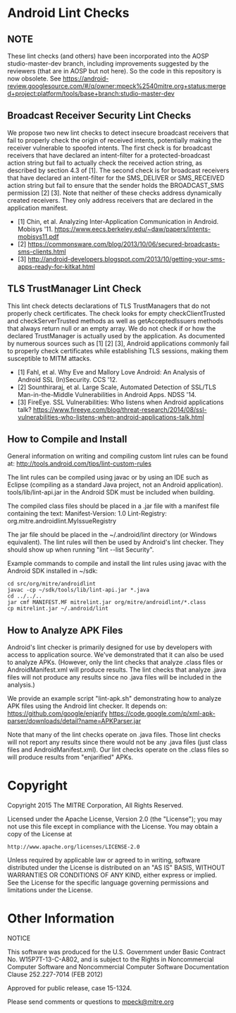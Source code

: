 Android Lint Checks
===================

NOTE
----
These lint checks (and others) have been incorporated into the AOSP
studio-master-dev branch, including improvements suggested by the
reviewers (that are in AOSP but not here).
So the code in this repository is now obsolete.
See https://android-review.googlesource.com/#/q/owner:mpeck%2540mitre.org+status:merged+project:platform/tools/base+branch:studio-master-dev

Broadcast Receiver Security Lint Checks
---------------------------------------
We propose two new lint checks to detect insecure broadcast receivers that
fail to properly check the origin of received intents, potentially making
the receiver vulnerable to spoofed intents.
The first check is for broadcast receivers that have declared an intent-filter
for a protected-broadcast action string but fail to actually check the received
action string, as described by section 4.3 of [1].
The second check is for broadcast receivers that have declared an intent-filter
for the SMS_DELIVER or SMS_RECEIVED action string but fail to ensure
that the sender holds the BROADCAST_SMS permission [2] [3].
Note that neither of these checks address dynamically created receivers.
They only address receivers that are declared in the application manifest.

* [1] Chin, et al. Analyzing Inter-Application Communication in Android.
Mobisys '11. https://www.eecs.berkeley.edu/~daw/papers/intents-mobisys11.pdf
* [2] https://commonsware.com/blog/2013/10/06/secured-broadcasts-sms-clients.html
* [3] http://android-developers.blogspot.com/2013/10/getting-your-sms-apps-ready-for-kitkat.html

TLS TrustManager Lint Check
---------------------------
This lint check detects declarations of TLS TrustManagers that do
not properly check certificates. The check looks for empty
checkClientTrusted and checkServerTrusted methods as well as
getAcceptedIssuers methods that always return null or an empty
array. We do not check if or how the declared TrustManager
is actually used by the application.
As documented by numerous sources such as [1] [2] [3], Android
applications commonly fail to properly check certificates while
establishing TLS sessions, making them susceptible to MITM attacks.

* [1] Fahl, et al. Why Eve and Mallory Love Android: An Analysis of Android SSL (In)Security.
CCS '12.
* [2] Sounthiraraj, et al. Large Scale, Automated Detection of SSL/TLS
Man-in-the-Middle Vulnerabilities in Android Apps. NDSS '14.
* [3] FireEye. SSL Vulnerabilities: Who listens when Android applications talk?
https://www.fireeye.com/blog/threat-research/2014/08/ssl-vulnerabilities-who-listens-when-android-applications-talk.html

How to Compile and Install
--------------------------
General information on writing and compiling custom lint rules can be found at:
http://tools.android.com/tips/lint-custom-rules

The lint rules can be compiled using javac or by using
an IDE such as Eclipse (compiling as a standard Java project,
not an Android application).
tools/lib/lint-api.jar in the Android SDK must be included when
building.

The compiled class files should be placed in a .jar file with
a manifest file containing the text:
Manifest-Version: 1.0
Lint-Registry: org.mitre.androidlint.MyIssueRegistry

The jar file should be placed in the ~/.android/lint directory
(or Windows equivalent). The lint rules will then be used by
Android's lint checker. They should show up when running
"lint --list Security".

Example commands to compile and install the lint rules using
javac with the Android SDK installed in ~/sdk:
```
cd src/org/mitre/androidlint
javac -cp ~/sdk/tools/lib/lint-api.jar *.java
cd ../../..
jar cmf MANIFEST.MF mitrelint.jar org/mitre/androidlint/*.class
cp mitrelint.jar ~/.android/lint
```

How to Analyze APK Files
------------------------
Android's lint checker is primarily designed for use by developers
with access to application source. We've demonstrated that it
can also be used to analyze APKs. (However, only the lint checks
that analyze .class files or AndroidManifest.xml will produce
results. The lint checks that analyze .java files will not
produce any results since no .java files will be included
in the analysis.)

We provide an example script "lint-apk.sh" demonstrating how
to analyze APK files using the Android lint checker. It depends on:
https://github.com/google/enjarify
https://code.google.com/p/xml-apk-parser/downloads/detail?name=APKParser.jar

Note that many of the lint checks operate on .java files. Those lint checks
will not report any results since there would not be any .java files
(just class files and AndroidManifest.xml). Our lint checks operate
on the .class files so will produce results from "enjarified" APKs.

Copyright
=========
Copyright 2015 The MITRE Corporation, All Rights Reserved.

Licensed under the Apache License, Version 2.0 (the "License");
you may not use this file except in compliance with the License.
You may obtain a copy of the License at

    http://www.apache.org/licenses/LICENSE-2.0

Unless required by applicable law or agreed to in writing, software
distributed under the License is distributed on an "AS IS" BASIS,
WITHOUT WARRANTIES OR CONDITIONS OF ANY KIND, either express or implied.
See the License for the specific language governing permissions and
limitations under the License.

Other Information
=================
NOTICE

This software was produced for the U.S. Government under
Basic Contract No. W15P7T-13-C-A802, and is subject to the Rights
in Noncommercial Computer Software and Noncommercial Computer
Software Documentation Clause 252.227-7014 (FEB 2012)

Approved for public release, case 15-1324.

Please send comments or questions to mpeck@mitre.org
